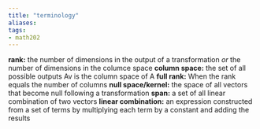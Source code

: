 ```yaml
---
title: "terminology"
aliases: 
tags: 
- math202
---
```


**rank:** the number of dimensions in the output of a transformation *or* the number of dimensions in the columce space
**column space:** the set of all possible outputs Av is the column space of A
**full rank:** When the rank equals the number of columns
**null space/kernel:** the space of all vectors that become null following a transformation
 **span:** a set of all linear combination of two vectors
 **linear combination:** an expression constructed from a set of terms by multiplying each term by a constant and adding the results
 